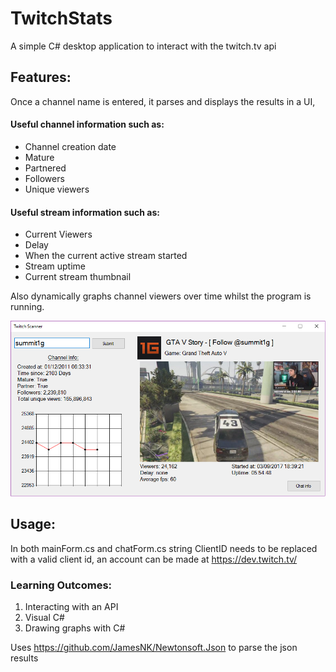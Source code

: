 # TwitchStats
A simple C# desktop application to interact with the twitch.tv api

## Features:
Once a channel name is entered, it parses and displays the results in a UI, 
#### Useful channel information such as:
* Channel creation date
* Mature
* Partnered
* Followers
* Unique viewers


#### Useful stream information such as:
* Current Viewers
* Delay
* When the current active stream started
* Stream uptime
* Current stream thumbnail

Also dynamically graphs channel viewers over time whilst the program is running.

![twitchstats](https://github.com/Aaroncunliffe/TwitchStats/blob/master/twitchstats.png?raw=true)

## Usage:
In both mainForm.cs and chatForm.cs string ClientID needs to be replaced with a valid client id, an account can be made at https://dev.twitch.tv/

### Learning Outcomes:
1. Interacting with an API
2. Visual C#
3. Drawing graphs with C#

Uses https://github.com/JamesNK/Newtonsoft.Json to parse the json results
